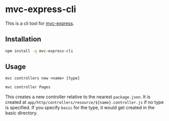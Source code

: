 # mvc-express-cli

This is a cli tool for [mvc-express](https://pajtai.github.io/mvc-express/).

## Installation

```bash
npm install -g mvc-express-cli
```

## Usage

`mvc controllers new <name> [type]`

```bash
mvc controller Pages
```

This creates a new controller relative to the nearest `package.json`. It is created at
`app/http/controllers/resource/${name}.controller.js` if no type is specified. If you
 specify `basic` for the type, it would get created in the basic directory.

